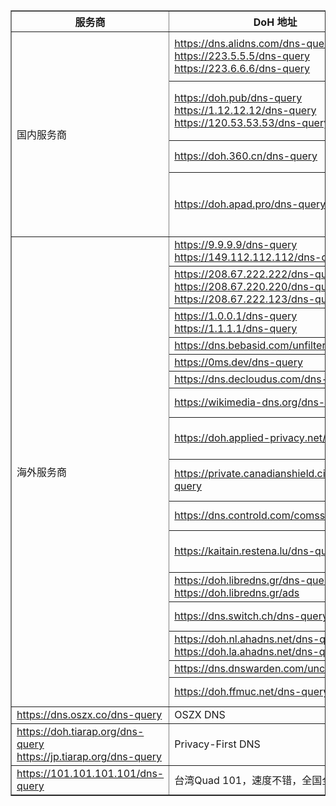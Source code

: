 <table border="1">
  <tr>
    <th>服务商</th>
    <th>DoH 地址</th>
    <th>备注</th>
  </tr>
  <!-- 国内DoH服务 -->
  <tr>
    <td rowspan="4">国内服务商</td>
    <td><a href="https://dns.alidns.com/dns-query">https://dns.alidns.com/dns-query</a><br><a href="https://223.5.5.5/dns-query">https://223.5.5.5/dns-query</a><br><a href="https://223.6.6.6/dns-query">https://223.6.6.6/dns-query</a></td>
    <td>阿里即将开始对DoH，DoT限速</td>
  </tr>
  <tr>
    <td><a href="https://doh.pub/dns-query">https://doh.pub/dns-query</a><br><a href="https://1.12.12.12/dns-query">https://1.12.12.12/dns-query</a><br><a href="https://120.53.53.53/dns-query">https://120.53.53.53/dns-query</a></td>
    <td>DNSPod Public DNS（腾讯DNS）</td>
  </tr>
  <tr>
    <td><a href="https://doh.360.cn/dns-query">https://doh.360.cn/dns-query</a></td>
    <td>360安全DNS</td>
  </tr>
  <tr>
    <td><a href="https://doh.apad.pro/dns-query">https://doh.apad.pro/dns-query</a></td>
    <td>apad.pro，国内网友自建的无污染DNS分流</td>
  </tr>
  <!-- 海外DoH服务 -->
  <tr>
    <td rowspan="16">海外服务商</td>
    <td><a href="https://9.9.9.9/dns-query">https://9.9.9.9/dns-query</a><br><a href="https://149.112.112.112/dns-query">https://149.112.112.112/dns-query</a></td>
    <td>Quad9</td>
  </tr>
  <tr>
    <td><a href="https://208.67.222.222/dns-query">https://208.67.222.222/dns-query</a><br><a href="https://208.67.220.220/dns-query">https://208.67.220.220/dns-query</a><br><a href="https://208.67.222.123/dns-query">https://208.67.222.123/dns-query</a></td>
    <td>OpenDNS</td>
  </tr>
  <tr>
    <td><a href="https://1.0.0.1/dns-query">https://1.0.0.1/dns-query</a><br><a href="https://1.1.1.1/dns-query">https://1.1.1.1/dns-query</a></td>
    <td>Cloudflare</td>
  </tr>
  <tr>
    <td><a href="https://dns.bebasid.com/unfiltered">https://dns.bebasid.com/unfiltered</a></td>
    <td>BebasDNS</td>
  </tr>
  <tr>
    <td><a href="https://0ms.dev/dns-query">https://0ms.dev/dns-query</a></td>
    <td>0ms</td>
  </tr>
  <tr>
    <td><a href="https://dns.decloudus.com/dns-query">https://dns.decloudus.com/dns-query</a></td>
    <td>DeCloudUs</td>
  </tr>
  <tr>
    <td><a href="https://wikimedia-dns.org/dns-query">https://wikimedia-dns.org/dns-query</a></td>
    <td>Wikimedia DNS</td>
  </tr>
  <tr>
    <td><a href="https://doh.applied-privacy.net/query">https://doh.applied-privacy.net/query</a></td>
    <td>Applied Privacy DNS</td>
  </tr>
  <tr>
    <td><a href="https://private.canadianshield.cira.ca/dns-query">https://private.canadianshield.cira.ca/dns-query</a></td>
    <td>CIRA Canadian Shield DNS</td>
  </tr>
  <tr>
    <td><a href="https://dns.controld.com/comss">https://dns.controld.com/comss</a></td>
    <td>Comss.one DNS</td>
  </tr>
  <tr>
    <td><a href="https://kaitain.restena.lu/dns-query">https://kaitain.restena.lu/dns-query</a></td>
    <td>Fondation Restena DNS</td>
  </tr>
  <tr>
    <td><a href="https://doh.libredns.gr/dns-query">https://doh.libredns.gr/dns-query</a><br><a href="https://doh.libredns.gr/ads">https://doh.libredns.gr/ads</a></td>
    <td>LibreDNS</td>
  </tr>
  <tr>
    <td><a href="https://dns.switch.ch/dns-query">https://dns.switch.ch/dns-query</a></td>
    <td>SWITCH DNS</td>
  </tr>
  <tr>
    <td><a href="https://doh.nl.ahadns.net/dns-query">https://doh.nl.ahadns.net/dns-query</a><br><a href="https://doh.la.ahadns.net/dns-query">https://doh.la.ahadns.net/dns-query</a></td>
    <td>AhaDNS</td>
  </tr>
  <tr>
    <td><a href="https://dns.dnswarden.com/uncensored">https://dns.dnswarden.com/uncensored</a></td>
    <td>dnswarden</td>
  </tr>
  <tr>
    <td><a href="https://doh.ffmuc.net/dns-query">https://doh.ffmuc.net/dns-query</a></td>
    <td>FFMUC DNS</td>
  </tr>
  <tr>
    <td><a href="https://dns.oszx.co/dns-query">https://dns.oszx.co/dns-query</a></td>
    <td>OSZX DNS</td>
  </tr>
  <tr>
    <td><a href="https://doh.tiarap.org/dns-query">https://doh.tiarap.org/dns-query</a><br><a href="https://jp.tiarap.org/dns-query">https://jp.tiarap.org/dns-query</a></td>
    <td>Privacy-First DNS</td>
  </tr>
  <tr>
    <td><a href="https://101.101.101.101/dns-query">https://101.101.101.101/dns-query</a></td>
    <td>台湾Quad 101，速度不错，全国全绿</td>
  </tr>
</table>